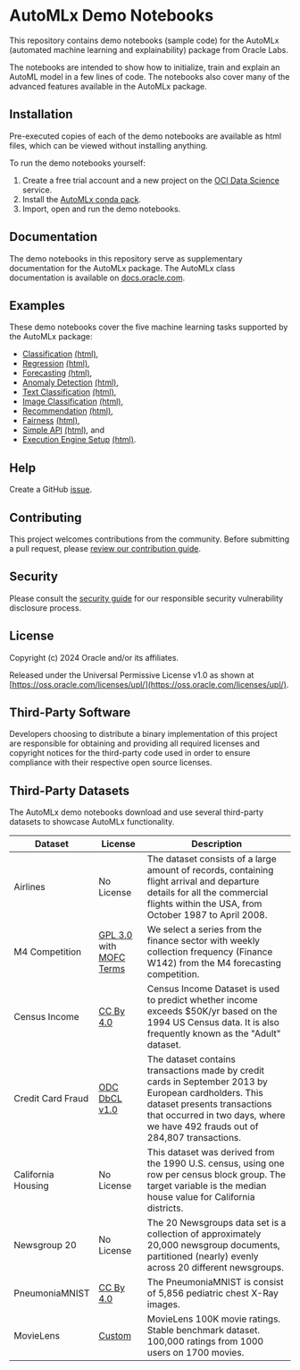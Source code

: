 # AutoMLx Demo Notebooks

This repository contains demo notebooks (sample code) for the AutoMLx (automated machine learning and explainability) package from Oracle Labs.

The notebooks are intended to show how to initialize, train and explain an AutoML model in a few lines of code. The notebooks also cover many of the advanced features available in the AutoMLx package.

## Installation

Pre-executed copies of each of the demo notebooks are available as html files, which can be viewed without installing anything.

To run the demo notebooks yourself:
1. Create a free trial account and a new project on the [OCI Data Science](https://apexapps.oracle.com/pls/apex/r/dbpm/livelabs/view-workshop?wid=673) service.
2. Install the [AutoMLx conda pack](https://docs.oracle.com/en-us/iaas/data-science/using/conda-automlx-fam.htm).
3. Import, open and run the demo notebooks.

## Documentation

The demo notebooks in this repository serve as supplementary documentation for the AutoMLx package. The AutoMLx class documentation is available on [docs.oracle.com](https://docs.oracle.com/en-us/iaas/tools/automlx/latest/latest/).

## Examples

These demo notebooks cover the five machine learning tasks supported by the AutoMLx package:
 - [Classification](./demos/OracleAutoMLx_Classification.ipynb) [(html)](./demos/OracleAutoMLx_Classification.html),
 - [Regression](./demos/OracleAutoMLx_Regression.ipynb) [(html)](./demos/OracleAutoMLx_Regression.html),
 - [Forecasting](./demos/OracleAutoMLx_Forecasting.ipynb) [(html)](./demos/OracleAutoMLx_Forecasting.html),
 - [Anomaly Detection](./demos/OracleAutoMLx_AnomalyDetection.ipynb) [(html)](./demos/OracleAutoMLx_AnomalyDetection.html),
 - [Text Classification](./demos/OracleAutoMLx_Classification_Text.ipynb) [(html)](./demos/OracleAutoMLx_Classification_Text.html),
 - [Image Classification](./demos/OracleAutoMLx_ImageClassification.ipynb) [(html)](./demos/OracleAutoMLx_ImageClassification.html),
 - [Recommendation](./demos/OracleAutoMLx_Recommendation.ipynb) [(html)](./demos/OracleAutoMLx_Recommendation.html),
 - [Fairness](./demos/OracleAutoMLx_Fairness.ipynb) [(html)](./demos/OracleAutoMLx_Fairness.html),
 - [Simple API](./demos/OracleAutoMLx_train_model.ipynb) [(html)](./demos/OracleAutoMLx_train_model.html), and
 - [Execution Engine Setup](./demos/OracleAutoMLx_ExecutionEngineSetup.ipynb) [(html)](./demos/OracleAutoMLx_ExecutionEngineSetup.html).

## Help

Create a GitHub [issue](https://github.com/oracle-samples/automlx/issues).

## Contributing

This project welcomes contributions from the community. Before submitting a pull request, please [review our contribution guide](./CONTRIBUTING.md).

## Security

Please consult the [security guide](./SECURITY.md) for our responsible security vulnerability disclosure process.

## License

Copyright (c) 2024 Oracle and/or its affiliates.

Released under the Universal Permissive License v1.0 as shown at [https://oss.oracle.com/licenses/upl/](https://oss.oracle.com/licenses/upl/).

## Third-Party Software

Developers choosing to distribute a binary implementation of this project are responsible for obtaining and providing all required licenses and copyright notices for the third-party code used in order to ensure compliance with their respective open source licenses.

## Third-Party Datasets

The AutoMLx demo notebooks download and use several third-party datasets to showcase AutoMLx functionality.

| Dataset            | License                                                                                                                  | Description                                                                                                                                                                                                           |
|--------------------|--------------------------------------------------------------------------------------------------------------------------|-----------------------------------------------------------------------------------------------------------------------------------------------------------------------------------------------------------------------|
| Airlines           | No License                                                                                                               | The dataset consists of a large amount of records, containing flight arrival and departure details for all the commercial flights within the USA, from October 1987 to April 2008.                                    |
| M4 Competition     | [GPL 3.0](https://www.gnu.org/licenses/gpl-3.0.en.html) with [MOFC Terms](https://mofc.unic.ac.cy/terms-and-conditions/) | We select a series from the finance sector with weekly collection frequency (Finance W142) from the M4 forecasting competition.                                                                                       |
| Census Income      | [CC By 4.0](https://creativecommons.org/licenses/by/4.0/legalcode)                                                       | Census Income Dataset is used to predict whether income exceeds $50K/yr based on the 1994 US Census data. It is also frequently known as the "Adult" dataset.                                                         |
| Credit Card Fraud  | [ODC DbCL v1.0](https://opendatacommons.org/licenses/odbl/1-0/)                                                          | The dataset contains transactions made by credit cards in September 2013 by European cardholders. This dataset presents transactions that occurred in two days, where we have 492 frauds out of 284,807 transactions. |
| California Housing | No License                                                                                                               | This dataset was derived from the 1990 U.S. census, using one row per census block group. The target variable is the median house value for California districts.                                                     |
| Newsgroup 20       | No License                                                                                                               | The 20 Newsgroups data set is a collection of approximately 20,000 newsgroup documents, partitioned (nearly) evenly across 20 different newsgroups.                                                                   |
| PneumoniaMNIST     | [CC By 4.0](https://creativecommons.org/licenses/by/4.0/legalcode)                                                       | The PneumoniaMNIST is consist of 5,856 pediatric chest X-Ray images.                                                                   |
| MovieLens     | [Custom](https://files.grouplens.org/datasets/movielens/ml-32m-README.html)                                                       | MovieLens 100K movie ratings. Stable benchmark dataset. 100,000 ratings from 1000 users on 1700 movies.                                                                   |